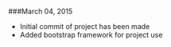 ###March 04, 2015

- Initial commit of project has been made
- Added bootstrap framework for project use
